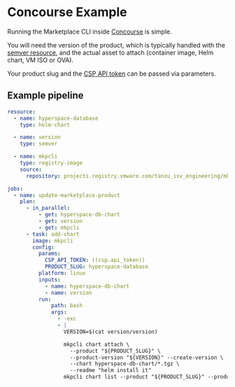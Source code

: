 # Concourse Example

Running the Marketplace CLI inside [Concourse](https://concourse-ci.org/) is simple.

You will need the version of the product, which is typically handled with the [semver resource](https://github.com/concourse/semver-resource), and the actual asset to attach (container image, Helm chart, VM ISO or OVA).

Your product slug and the [CSP API token](Authentication.md) can be passed via parameters.

## Example pipeline
```yaml
resource:
  - name: hyperspace-database
    type: helm-chart

  - name: version
    type: semver

  - name: mkpcli
    type: registry-image
    source:
      repository: projects.registry.vmware.com/tanzu_isv_engineering/mkpcli    

jobs:
  - name: update-marketplace-product
    plan:
      - in_parallel:
          - get: hyperspace-db-chart
          - get: version
          - get: mkpcli
      - task: add-chart
        image: mkpcli
        config:
          params:
            CSP_API_TOKEN: ((csp.api_token))
            PRODUCT_SLUG: hyperspace-database
          platform: linux
          inputs:
            - name: hyperspace-db-chart
            - name: version
          run:
              path: bash
              args:
                - -exc
                - |
                  VERSION=$(cat version/version)

                  mkpcli chart attach \
                    --product "${PRODUCT_SLUG}" \
                    --product-version "${VERSION}" --create-version \
                    --chart hyperspace-db-chart/*.tgz \
                    --readme "helm install it"
                  mkpcli chart list --product "${PRODUCT_SLUG}" --product-version "${VERSION}"
```